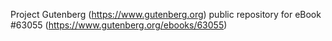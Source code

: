 Project Gutenberg (https://www.gutenberg.org) public repository for eBook #63055 (https://www.gutenberg.org/ebooks/63055)
